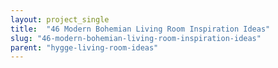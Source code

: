 ```yaml
---
layout: project_single
title:  "46 Modern Bohemian Living Room Inspiration Ideas"
slug: "46-modern-bohemian-living-room-inspiration-ideas"
parent: "hygge-living-room-ideas"
---
```

 